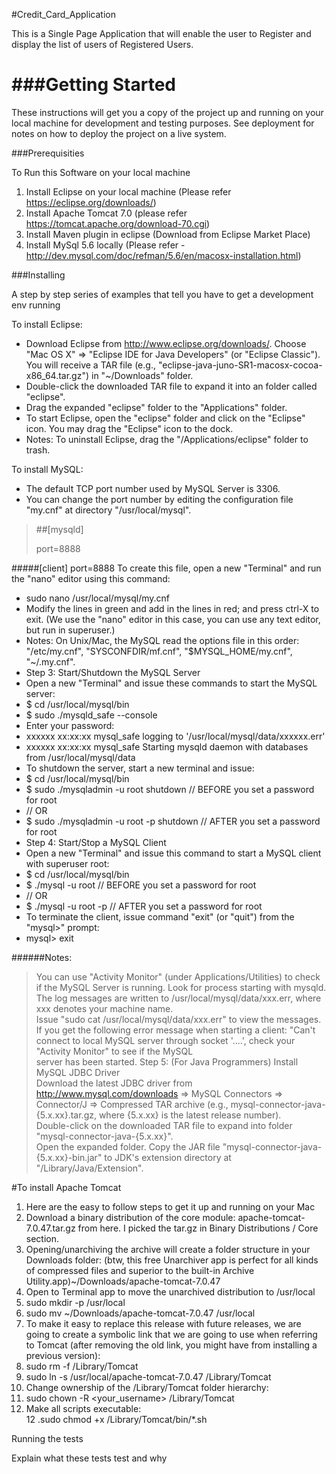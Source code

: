 #Credit_Card_Application

This is a Single Page Application that will enable the user to Register and display the list of users of Registered Users. 

###Getting Started
===

These instructions will get you a copy of the project up and running on your local machine for development and testing purposes. See deployment for notes on how to deploy the project on a live system.

###Prerequisities

To Run this Software on your local machine  
1. Install Eclipse on your local machine (Please refer https://eclipse.org/downloads/)  
2. Install Apache Tomcat 7.0 (please refer https://tomcat.apache.org/download-70.cgi)  
3. Install Maven plugin in eclipse (Download from Eclipse Market Place)  
4. Install MySql 5.6 locally (Please refer - http://dev.mysql.com/doc/refman/5.6/en/macosx-installation.html)  

###Installing

A step by step series of examples that tell you have to get a development env running

To install Eclipse:
* Download Eclipse from http://www.eclipse.org/downloads/. Choose "Mac OS X" ⇒ "Eclipse IDE for Java Developers" (or "Eclipse Classic"). You will receive a TAR file (e.g., "eclipse-java-juno-SR1-macosx-cocoa-x86_64.tar.gz") in "~/Downloads" folder.  
* Double-click the downloaded TAR file to expand it into an folder called "eclipse".  
* Drag the expanded "eclipse" folder to the "Applications" folder.  
* To start Eclipse, open the "eclipse" folder and click on the "Eclipse" icon. You may drag the "Eclipse" icon to the dock.  
* Notes: To uninstall Eclipse, drag the "/Applications/eclipse" folder to trash.  

To install MySQL:
* The default TCP port number used by MySQL Server is 3306.
* You can change the port number by editing the configuration file "my.cnf" at directory "/usr/local/mysql".  

> ##[mysqld]
> 
> port=8888
> 

#####[client]
port=8888
To create this file, open a new "Terminal" and run the "nano" editor using this command:  
* sudo nano /usr/local/mysql/my.cnf  
* Modify the lines in green and add in the lines in red; and press ctrl-X to exit. (We use the "nano" editor in this case, you can use any text editor, but run in superuser.)  
* Notes: On Unix/Mac, the MySQL read the options file in this order: "/etc/my.cnf", "SYSCONFDIR/mf.cnf", "$MYSQL_HOME/my.cnf", "~/.my.cnf".  
* Step 3: Start/Shutdown the MySQL Server  
* Open a new "Terminal" and issue these commands to start the MySQL server:  
* $ cd /usr/local/mysql/bin  
* $ sudo ./mysqld_safe --console  
* Enter your password:  
* xxxxxx xx:xx:xx mysql_safe logging to '/usr/local/mysql/data/xxxxxx.err'  
* xxxxxx xx:xx:xx mysql_safe Starting mysqld daemon with databases from /usr/local/mysql/data  
* To shutdown the server, start a new terminal and issue:  
* $ cd /usr/local/mysql/bin   
* $ sudo ./mysqladmin -u root shutdown     // BEFORE you set a password for root  
* // OR  
* $ sudo ./mysqladmin -u root -p shutdown  // AFTER you set a password for root  
* Step 4: Start/Stop a MySQL Client  
* Open a new "Terminal" and issue this command to start a MySQL client with superuser root:  
* $ cd /usr/local/mysql/bin  
* $ ./mysql -u root      // BEFORE you set a password for root  
* // OR  
* $ ./mysql -u root -p   // AFTER you set a password for root  
* To terminate the client, issue command "exit" (or "quit") from the "mysql>" prompt:  
* mysql> exit  

######Notes:
> You can use "Activity Monitor" (under Applications/Utilities) to check if the MySQL Server is running. Look for process starting with mysqld.  
> The log messages are written to /usr/local/mysql/data/xxx.err, where xxx denotes your machine name.  
> Issue "sudo cat /usr/local/mysql/data/xxx.err" to view the messages.  
> If you get the following error message when starting a client: "Can't connect to local MySQL server through socket '....', check your "Activity Monitor" to see if the MySQL  
> server has been started.
Step 5: (For Java Programmers) Install MySQL JDBC Driver  
Download the latest JDBC driver from http://www.mysql.com/downloads ⇒ MySQL Connectors ⇒ Connector/J ⇒ Compressed TAR archive (e.g., mysql-connector-java-{5.x.xx}.tar.gz,   where {5.x.xx} is the latest release number).  
Double-click on the downloaded TAR file to expand into folder "mysql-connector-java-{5.x.xx}".  
Open the expanded folder. Copy the JAR file "mysql-connector-java-{5.x.xx}-bin.jar" to JDK's extension directory at "/Library/Java/Extension".  


#To install Apache Tomcat
1. Here are the easy to follow steps to get it up and running on your Mac  
2. Download a binary distribution of the core module: apache-tomcat-7.0.47.tar.gz from here. I picked the tar.gz in Binary Distributions / Core section.
3. Opening/unarchiving the archive will create a folder structure in your Downloads folder: (btw, this free Unarchiver app is perfect for all kinds of compressed files and  superior to the built-in Archive Utility.app)~/Downloads/apache-tomcat-7.0.47  
3. Open to Terminal app to move the unarchived distribution to /usr/local  
4. sudo mkdir -p /usr/local  
5. sudo mv ~/Downloads/apache-tomcat-7.0.47 /usr/local  
6. To make it easy to replace this release with future releases, we are going to create a symbolic link that we are going to use when referring to Tomcat (after removing the old link, you might have from installing a previous version):  
7. sudo rm -f /Library/Tomcat  
8. sudo ln -s /usr/local/apache-tomcat-7.0.47 /Library/Tomcat  
9. Change ownership of the /Library/Tomcat folder hierarchy:  
10. sudo chown -R <your_username> /Library/Tomcat  
11. Make all scripts executable:  
12 .sudo chmod +x /Library/Tomcat/bin/*.sh  


Running the tests




Explain what these tests test and why

